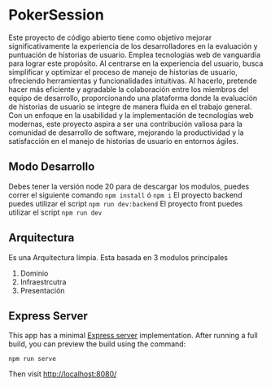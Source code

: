 # PokerSession

Este proyecto de código abierto tiene como objetivo mejorar significativamente la experiencia de los desarrolladores en la evaluación y puntuación de historias de usuario. Emplea tecnologías web de vanguardia para lograr este propósito. Al centrarse en la experiencia del usuario, busca simplificar y optimizar el proceso de manejo de historias de usuario, ofreciendo herramientas y funcionalidades intuitivas. Al hacerlo, pretende hacer más eficiente y agradable la colaboración entre los miembros del equipo de desarrollo, proporcionando una plataforma donde la evaluación de historias de usuario se integre de manera fluida en el trabajo general.
Con un enfoque en la usabilidad y la implementación de tecnologías web modernas, este proyecto aspira a ser una contribución valiosa para la comunidad de desarrollo de software, mejorando la productividad y la satisfacción en el manejo de historias de usuario en entornos ágiles.


## Modo Desarrollo


Debes tener la versión node 20 para de descargar los modulos, puedes correr el siguiente comando `npm install` ó `npm i`
El proyecto backend puedes utilizar el script `npm run dev:backend`
El proyecto front puedes utilizar el script `npm run dev`


## Arquitectura

Es una Arquitectura limpia. Esta basada en 3 modulos principales

1. Dominio
2. Infraestrcutra
3. Presentación

## Express Server

This app has a minimal [Express server](https://expressjs.com/) implementation. After running a full build, you can preview the build using the command:

```
npm run serve
```

Then visit [http://localhost:8080/](http://localhost:8080/)
